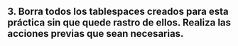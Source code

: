 ## 3. Borra todos los tablespaces creados para esta práctica sin que quede rastro de ellos. Realiza las acciones previas que sean necesarias.